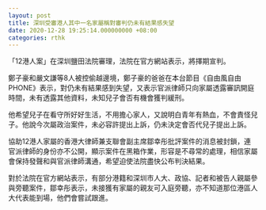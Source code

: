 ```yaml
---
layout: post
title: 深圳受審港人其中一名家屬稱對審判仍未有結果感失望
date: 2020-12-28 19:25:14.000000000 +08:00
categories: rthk
---
```


「12港人案」在深圳鹽田法院審理，法院在官方網站表示，將擇期宣判。

鄭子豪和嚴文謙等8人被控偷越邊境，鄭子豪的爸爸在本台節目《自由風自由PHONE》表示，對仍未有結果感到失望，又表示官派律師只向家屬透露審訊開庭時間，未有透露其他資料，未知兒子會否有機會獲判緩刑。

他希望兒子在看守所好好生活，不用擔心家人，又說明白青年有熱血，不會責怪兒子。他說今次屬政治案件，未必容許提出上訴，仍未決定會否代兒子提出上訴。

協助12港人家屬的香港大律師兼支聯會副主席鄒幸彤批評案件的消息被封鎖，連官派律師的身份亦不公開，顯示案件在黑箱作業，形容是不尋常的處理，相信家屬會保持發聲和與官派律師溝通，希望迫使法院盡快公布判決結果。

對於法院在官方網站表示，有部分港籍和深圳市人大、政協、記者和被告人親屬參與旁聽案件，鄒幸彤表示，未接獲有家屬的親友可入庭旁聽，亦不知道那位港區人大代表能到場，他們會嘗試跟進。
